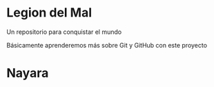 # Legion del Mal
Un repositorio para conquistar el mundo

Básicamente aprenderemos más sobre Git y GitHub con este proyecto


# Nayara
